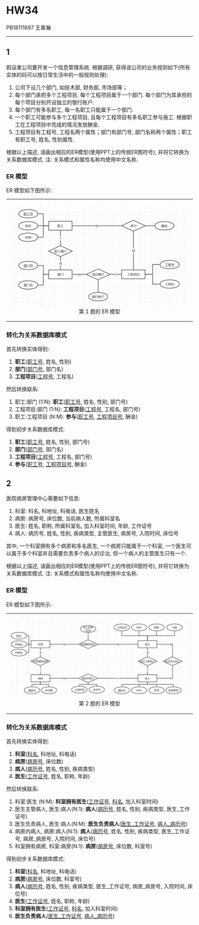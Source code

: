 # HW34

PB18111697 王章瀚

-----

## 1

假设某公司要开发一个信息管理系统. 根据调研, 获得该公司的业务规则如下(所有实体的码可以按日常生活中的一般规则处理): 
1. 公司下设几个部门, 如技术部, 财务部, 市场部等；
2. 每个部门承担多个工程项目, 每个工程项目属于一个部门. 每个部门为其承担的每个项目分别开设独立的银行账户. 
3. 每个部门有多名职工, 每一名职工只能属于一个部门. 
4. 一个职工可能参与多个工程项目, 且每个工程项目有多名职工参与施工. 根据职工在工程项目中完成的情况发放酬金. 
5. 工程项目有工程号, 工程名两个属性；部门有部门号, 部门名称两个属性；职工有职工号, 姓名, 性别属性. 

根据以上描述, 请画出相应的ER模型(使用PPT上的传统ER图符号), 并将它转换为关系数据库模式. 注: 关系模式和属性名称均使用中文名称. 

### ER 模型

ER 模型如下图所示:
<table style='text-align: center;'>
    <tr>
        <td><p><img src='image/1.png'></img>第 1 题的 ER 模型</p></td>
    </tr>
</table>

### 转化为关系数据库模式

首先转换实体得到:
1. **职工**(<u>职工号</u>, 姓名, 性别)
2. **部门**(<u>部门号</u>, 部门名)
3. **工程项目**(<u>工程号</u>, 工程名)

然后转换联系:
1. 职工:部门 (1:N): **职工**(<u>职工号</u>, 姓名, 性别, 部门号)
2. 工程项目:部门 (1:N): **工程项目**(<u>工程号</u>, 工程名, 部门号)
3. 职工:工程项目 (N:M): **参与**(<u>职工号</u>, <u>工程项目号</u>, 酬金)

得到初步关系数据库模式:
1. **职工**(<u>职工号</u>, 姓名, 性别, 部门号)
2. **部门**(<u>部门号</u>, 部门名)
3. **工程项目**(<u>工程号</u>, 工程名, 部门号)
4. **参与**(<u>职工号</u>, <u>工程项目号</u>, 酬金)

<!-- 经审查, 该模式满足 1NF; 且由于各个模式都满足非主属性完全依赖于主属性, 因此也是 2NF; 再者, 由以下依赖关系图可知, 每个模式的非主属性都不传递依赖于主码, 因此也是 3NF 的. 对于该场景, 更新和查询强度相当, 3NF 是比较合适的, 因此上述关系数据库模式是比较恰当的. -->

## 2

医院病房管理中心需要如下信息: 
1. 科室: 科名, 科地址, 科电话, 医生姓名
2. 病房: 病房号, 床位数, 当前病人数, 所属科室名
3. 医生: 姓名, 职称, 所属科室名, 加入科室时间, 年龄, 工作证号
4. 病人: 病历号, 姓名, 性别, 疾病类型, 主管医生, 病房号, 入院时间, 床位号

其中, 一个科室拥有多个病房和多名医生, 一个病房只能属于一个科室, 一个医生可以属于多个科室并且需要负责多个病人的诊治, 但一个病人的主管医生只有一个. 

根据以上描述, 请画出相应的ER模型(使用PPT上的传统ER图符号), 并将它转换为关系数据库模式. 注: 关系模式和属性名称均使用中文名称. 

### ER 模型

ER 模型如下图所示:
<table style='text-align: center;'>
    <tr>
        <td><p><img src='image/2.png'></img>第 2 题的 ER 模型</p></td>
    </tr>
</table>

### 转化为关系数据库模式

首先转换实体得到:
1. **科室**(<u>科名</u>, 科地址, 科电话)
2. **病房**(<u>病房号</u>, 床位数)
3. **病人**(<u>病历号</u>, 姓名, 性别, 疾病类型)
4. **医生**(<u>工作证号</u>, 姓名, 职称, 年龄)

然后转换联系:
1. 科室:医生 (N:M): **科室拥有医生**(<u>工作证号</u>, <u>科名</u>, 加入科室时间)
2. 医生主管病人, 医生:病人(N:1): **病人**(<u>病历号</u>, 姓名, 性别, 疾病类型, 医生_工作证号)
3. 医生负责病人, 医生:病人(N:M): **医生负责病人**(<u>医生_工作证号</u>, <u>病人_病历号</u>)
4. 病房内病人, 病房:病人(N:1): **病人**(<u>病历号</u>, 姓名, 性别, 疾病类型, 医生_工作证号, 病房_病房号, 入院时间, 床位号)
5. 科室拥有病房, 科室:病房(N:1): **病房**(<u>病房号</u>, 床位数, 科室号)

得到初步关系数据库模式:
1. **科室**(<u>科名</u>, 科地址, 科电话)
2. **病房**(<u>病房号</u>, 床位数, 科室号)
3. **病人**(<u>病历号</u>, 姓名, 性别, 疾病类型, 医生_工作证号, 病房_病房号, 入院时间, 床位号)
4. **医生**(<u>工作证号</u>, 姓名, 职称, 年龄)
5. **科室拥有医生**(<u>工作证号</u>, <u>科名</u>, 加入科室时间)
6. **医生负责病人**(<u>医生_工作证号</u>, <u>病人_病历号</u>)

<!-- 经审查, 该模式满足 1NF; 且由于各个模式都满足非主属性完全依赖于主属性, 因此也是 2NF; 再者, 由以下依赖关系图可知, 每个模式的非主属性都不传递依赖于主码, 因此也是 3NF 的. 对于该场景, 更新和查询强度相当, 3NF 是比较合适的, 因此上述关系数据库模式是比较恰当的. -->